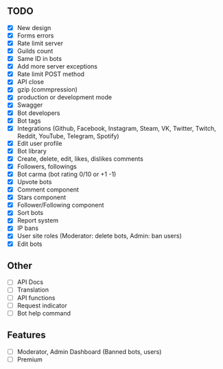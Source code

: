 ## TODO

-   [x] New design
-   [x] Forms errors
-   [x] Rate limit server
-   [x] Guilds count
-   [x] Same ID in bots
-   [x] Add more server exceptions
-   [x] Rate limit POST method
-   [x] API close
-   [x] gzip (commpression)
-   [x] production or development mode
-   [x] Swagger
-   [x] Bot developers
-   [x] Bot tags
-   [x] Integrations (Github, Facebook, Instagram, Steam, VK, Twitter, Twitch, Reddit, YouTube, Telegram, Spotify)
-   [x] Edit user profile
-   [x] Bot library
-   [x] Create, delete, edit, likes, dislikes comments
-   [x] Followers, followings
-   [x] Bot carma (bot rating 0/10 or +1 -1)
-   [x] Upvote bots
-   [x] Comment component
-   [x] Stars component
-   [x] Follower/Following component
-   [x] Sort bots
-   [x] Report system
-   [x] IP bans
-   [x] User site roles (Moderator: delete bots, Admin: ban users)
-   [x] Edit bots

## Other

-   [ ] API Docs
-   [ ] Translation
-   [ ] API functions
-   [ ] Request indicator
-   [ ] Bot help command

## Features

-   [ ] Moderator, Admin Dashboard (Banned bots, users)
-   [ ] Premium
